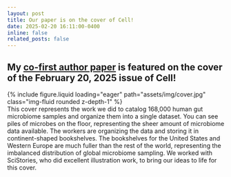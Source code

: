 ```yaml
---
layout: post
title: Our paper is on the cover of Cell!
date: 2025-02-20 16:11:00-0400
inline: false
related_posts: false
---
```


My [co-first author paper](https://doi.org/10.1016/j.cell.2024.12.017) is featured on the cover of the February 20, 2025 issue of Cell!
---

<div class="row mt-3">
    <div class="col-sm mt-3 mt-md-0">
        {% include figure.liquid loading="eager" path="assets/img/cover.jpg" class="img-fluid rounded z-depth-1" %}
    </div>
</div>
<div class="caption">
  This cover represents the work we did to catalog 168,000 human gut microbiome samples and organize them into a single dataset. You can see piles of microbes on the floor, representing the sheer amount of microbiome data available. The workers are organizing the data and storing it in continent-shaped bookshelves. The bookshelves for the United States and Western Europe are much fuller than the rest of the world, representing the imbalanced distribution of global microbiome sampling. We worked with SciStories, who did excellent illustration work, to bring our ideas to life for this cover.
</div>
